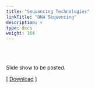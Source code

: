 ```yaml
---
title: "Sequencing Technologies"
linkTitle: "DNA Sequencing"
description: >
type: docs
weight: 104
---
```


<br></br>

Slide show to be posted.

[ [Download](...) ]




